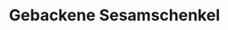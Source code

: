 ---
layout: blog
permalink: /gebackene-sesamschenkel/
pagedesc: Gebackene Sesamschenkel
title: Gebackene Sesamschenkel
headline: Gebackene Sesamschenkel
datafile: gebackene-sesamschenkel
thumbnail: /assets/images/gebackene-sesamschenkel.webp
tags: [Hauptspeise, Huhn]
---